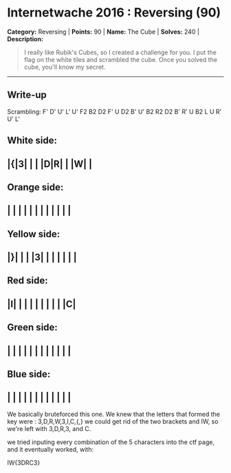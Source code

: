 # Internetwache 2016 : Reversing (90)

**Category:** Reversing |
**Points:** 90 |
**Name:** The Cube |
**Solves:** 240 |
**Description:**

> I really like Rubik's Cubes, so I created a challenge for you. I put the flag on the white tiles and scrambled the cube. Once you solved the cube, you'll know my secret.
>

___

## Write-up

Scrambling:
F' D' U' L' U' F2 B2 D2 F' U D2 B' U' B2 R2 D2 B' R' U B2 L U R' U' L'


White side:
-------
|{|3| |
| |D|R|
| |W| |
-------

Orange side:
-------
| | | |
| | | |
| | | |
-------

Yellow side:
-------
|}| | |
|3| | |
| | | |
-------


Red side:
-------
|I| | |
| | | |
| | |C|
-------

Green side:
-------
| | | |
| | | |
| | | |
-------

Blue side:
-------
| | | |
| | | |
| | | |
-------

We basically bruteforced this one. We knew that the letters that formed the key were : 3,D,R,W,3,I,C,{,}
we could get rid of the two brackets and IW, so we're left with 3,D,R,3, and C.

we tried inputing every combination of the 5 characters into the ctf page, and it eventually worked, with:

IW{3DRC3}
